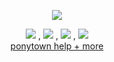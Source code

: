 
<p align="center">
<img src="https://i.imgur.com/SdazDfJ.png"/>
</p>

<div align="center">
  
[![](https://i.imgur.com/z5k3tsS.png)](https://bemyguest.123guestbook.com/) , [![](https://i.imgur.com/fCtWs7a.png)](https://rentry.co/rmkshig) , [![](https://i.imgur.com/68SnJZu.png)](https://rentry.co/shigcopiers) , [![](https://i.imgur.com/4d58Vma.png)](https://arab.org/click-to-help/palestine/)<br>[ponytown help + more ](https://rentry.co/ponytownhelp3) 
</div>
